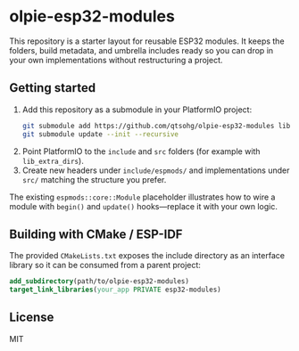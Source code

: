 # olpie-esp32-modules

This repository is a starter layout for reusable ESP32 modules. It keeps the
folders, build metadata, and umbrella includes ready so you can drop in your own
implementations without restructuring a project.

## Getting started

1. Add this repository as a submodule in your PlatformIO project:
   ```bash
   git submodule add https://github.com/qtsohg/olpie-esp32-modules lib/olpie-esp32-modules
   git submodule update --init --recursive
   ```
2. Point PlatformIO to the `include` and `src` folders (for example with
   `lib_extra_dirs`).
3. Create new headers under `include/espmods/` and implementations under `src/`
   matching the structure you prefer.

The existing `espmods::core::Module` placeholder illustrates how to wire a
module with `begin()` and `update()` hooks—replace it with your own logic.

## Building with CMake / ESP-IDF

The provided `CMakeLists.txt` exposes the include directory as an interface
library so it can be consumed from a parent project:

```cmake
add_subdirectory(path/to/olpie-esp32-modules)
target_link_libraries(your_app PRIVATE esp32-modules)
```

## License

MIT
